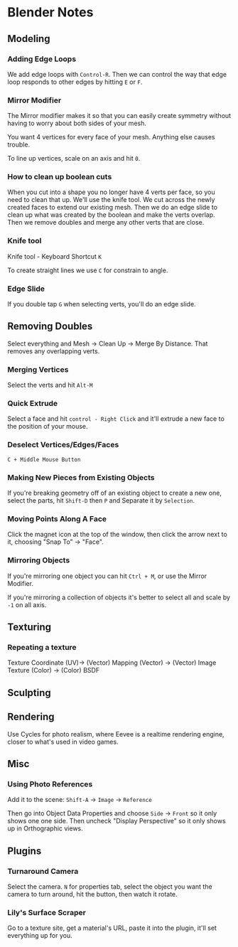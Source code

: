 # Blender Notes

## Modeling

### Adding Edge Loops

We add edge loops with `Control-R`. Then we can control the way that edge loop responds to other edges by hitting `E` or `F`.

### Mirror Modifier

The Mirror modifier makes it so that you can easily create symmetry without having to worry about both sides of your mesh.

You want 4 vertices for every face of your mesh. Anything else causes trouble.

To line up vertices, scale on an axis and hit `0`.

### How to clean up boolean cuts

When you cut into a shape you no longer have 4 verts per face, so you need to clean that up. We'll use the knife tool. We cut across the newly created faces to extend our existing mesh. Then we do an edge slide to clean up what was created by the boolean and make the verts overlap. Then we remove doubles and merge any other verts that are close.

### Knife tool

Knife tool - Keyboard Shortcut `K`

To create straight lines we use `C` for constrain to angle.

### Edge Slide

If you double tap `G` when selecting verts, you'll do an edge slide.

## Removing Doubles

Select everything and Mesh -> Clean Up -> Merge By Distance. That removes any overlapping verts.

### Merging Vertices

Select the verts and hit `Alt-M`

### Quick Extrude

Select a face and hit `control - Right Click` and it'll extrude a new face to the position of your mouse.

### Deselect Vertices/Edges/Faces

`C + Middle Mouse Button`

### Making New Pieces from Existing Objects

If you're breaking geometry off of an existing object to create a new one, select the parts, hit `Shift-D` then `P` and Separate it by `Selection`.

### Moving Points Along A Face

Click the magnet icon at the top of the window, then click the arrow next to it, choosing "Snap To" -> "Face".

### Mirroring Objects

If you're mirroring one object you can hit `Ctrl + M`, or use the Mirror Modifier.

If you're mirroring a collection of objects it's better to select all and scale by `-1` on all axis.

## Texturing

### Repeating a texture

Texture Coordinate (UV)-> (Vector) Mapping (Vector) -> (Vector) Image Texture (Color) -> (Color) BSDF

## Sculpting

## Rendering

Use Cycles for photo realism, where Eevee is a realtime rendering engine, closer to what's used in video games.

## Misc

### Using Photo References

Add it to the scene:
`Shift-A` -> `Image` -> `Reference`

Then go into Object Data Properties and choose `Side` -> `Front` so it only shows one one side.
Then uncheck "Display Perspective" so it only shows up in Orthographic views.

## Plugins

### Turnaround Camera

Select the camera. `N` for properties tab, select the object you want the camera to turn around, hit the button, then watch it rotate.

### Lily's Surface Scraper

Go to a texture site, get a material's URL, paste it into the plugin, it'll set everything up for you.
